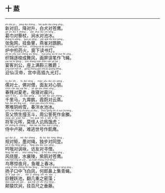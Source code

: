 ## 十 蒸
---
<div>

<p>
<ruby><rb> 新对旧，降对升，白犬对苍鹰。 </rb> <rt>xīn  duì  jiù ， jiàng  duì  shēng ， bái  quǎn  duì  cāng  yīng 。</rt></ruby><BR>
<ruby><rb> 葛巾对藜杖，涧水对池冰。 </rb> <rt>gé  jīn  duì  lí  zhàng ， jiàn  shuǐ  duì  chí  bīng 。</rt></ruby><BR>
<ruby><rb> 张兔网，挂鱼罾，燕雀对鵾鹏。 </rb> <rt>zhāng  tù  wǎng ， guà  yú  zēng ， yàn  què  duì  kūn  péng 。</rt></ruby><BR>
<ruby><rb> 炉中煎药火，窗下读书灯。 </rb> <rt>lú  zhōng  jiān  yào  huǒ ， chuāng  xià  dú  shū  dēng 。</rt></ruby><BR>
<ruby><rb> 织锦逐梭成舞凤，画屏误笔作飞蝇。 </rb> <rt>zhī  jǐn  zhú  suō  chéng  wǔ  fèng ， huà  píng  wù  bǐ  zuò  fēi  yíng 。</rt></ruby><BR>
<ruby><rb> 宴客刘公，座上满斟三雅爵； </rb> <rt>yàn  kè  liú  gōng ， zuò  shàng  mǎn  zhēn  sān  yǎ  jué ；</rt></ruby><BR>
<ruby><rb> 迎仙汉帝，宫中高插九光灯。 </rb> <rt>yíng  xiān  hàn  dì ， gōng  zhōng  gāo  chā  jiǔ  guāng  dēng 。</rt></ruby><BR></p>

<p>
<ruby><rb> 儒对士，佛对僧，面友对心朋。 </rb> <rt>rú  duì  shì ， fú  duì  sēng ， miàn  yǒu  duì  xīn  péng 。</rt></ruby><BR>
<ruby><rb> 春残对夏老，夜寝对晨兴。 </rb> <rt>chūn  cán  duì  xià  lǎo ， yè  qǐn  duì  chén  xìng 。</rt></ruby><BR>
<ruby><rb> 千里马，九霄鹏，霞蔚对云蒸。 </rb> <rt>qiān  lǐ  mǎ ， jiǔ  xiāo  péng ， xiá  wèi  duì  yún  zhēng 。</rt></ruby><BR>
<ruby><rb> 寒堆阴岭雪，春泮水池冰。 </rb> <rt>hán  duī  yīn  lǐng  xuě ， chūn  pàn  shuǐ  chí  bīng 。</rt></ruby><BR>
<ruby><rb> 亚父愤生撞玉斗，周公誓死作金縢。 </rb> <rt>yà  fù  fèn  shēng  zhuàng  yù  dòu ， zhōu  gōng  shì  sǐ  zuò  jīn  téng 。</rt></ruby><BR>
<ruby><rb> 将军元晖，莫怪人讥爲饿虎； </rb> <rt>jiāng  jūn  yuán  huī ， mò  guài  rén  jī  wèi  è  hǔ ；</rt></ruby><BR>
<ruby><rb> 侍中卢昶，难逃世号作飢鹰。 </rb> <rt>shì  zhōng  lú  chǎng ， nán  táo  shì  hào  zuò  jī  yīng 。</rt></ruby><BR></p>

<p>
<ruby><rb> 规对矩，墨对绳，独步对同登。 </rb> <rt>guī  duì  jǔ ， mò  duì  shéng ， dú  bù  duì  tóng  dēng 。</rt></ruby><BR>
<ruby><rb> 吟哦对讽咏，访友对寻僧。 </rb> <rt>yín  é  duì  fěng  yǒng ， fǎng  yǒu  duì  xún  sēng 。</rt></ruby><BR>
<ruby><rb> 风绕屋，水襄陵，紫鹄对苍鹰。 </rb> <rt>fēng  rào  wū ， shuǐ  xiāng  líng ， zǐ  hú  duì  cāng  yīng 。</rt></ruby><BR>
<ruby><rb> 鸟寒惊夜月，鱼暖上春冰。 </rb> <rt>niǎo  hán  jīng  yè  yuè ， yú  nuǎn  shàng  chūn  bīng 。</rt></ruby><BR>
<ruby><rb> 扬子口中飞白凤，何郎鼻上集青蝇。 </rb> <rt>yáng  zǐ  kǒu  zhōng  fēi  bái  fèng ， hé  láng  bí  shàng  jí  qīng  yíng 。</rt></ruby><BR>
<ruby><rb> 巨鲤跃池，翻几重之密藻； </rb> <rt>jù  lǐ  yuè  chí ， fān  jǐ  zhòng  zhī  mì  zǎo ；</rt></ruby><BR>
<ruby><rb> 颠猿饮涧，挂百尺之垂藤。 </rb> <rt>diān  yuán  yǐn  jiàn ， guà  bǎi  chǐ  zhī  chuí  téng 。</rt></ruby><BR></p>

</div>
